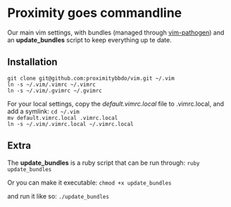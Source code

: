 Proximity goes commandline
==========================

Our main vim settings, with bundles (managed through [vim-pathogen](https://github.com/tpope/vim-pathogen)) and an **update_bundles** script to keep everything up te date.

Installation
------------
`git clone git@github.com:proximitybbdo/vim.git ~/.vim`  
`ln -s ~/.vim/.vimrc ~/.vimrc`  
`ln -s ~/.vim/.gvimrc ~/.gvimrc`  

For your local settings, copy the *default.vimrc.local* file to .vimrc.local, and add a symlink:
`cd ~/.vim`  
`mv default.vimrc.local .vimrc.local`  
`ln -s ~/.vim/.vimrc.local ~/.vimrc.local`  

Extra
-----
The **update_bundles** is a ruby script that can be run through:
`ruby update_bundles`

Or you can make it executable:
`chmod +x update_bundles`

and run it like so:
`./update_bundles`
